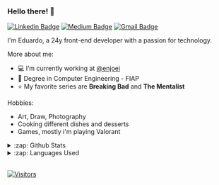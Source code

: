 ### Hello there! 👋

[![Linkedin Badge](https://img.shields.io/badge/-LinkedIn-blue?style=flat-square&logo=Linkedin&logoColor=white&link=https://www.linkedin.com/in/devcorreia/)](https://www.linkedin.com/in/devcorreia/)
[![Medium Badge](https://img.shields.io/badge/-Medium-000?style=flat-square&logo=Medium&logoColor=white&&link=https://medium.com/@devcorreia)](https://medium.com/@devcorreia)
[![Gmail Badge](https://img.shields.io/badge/-Gmail-c14438?style=flat-square&logo=Gmail&logoColor=white&link=mailto:ecorreia.fit@gmail.com)](mailto:ecorreia.fit@gmail.com)

<p align="left"> 
  I'm Eduardo, a 24y front-end developer with a passion for technology.

More about me:
- :computer: I’m currently working at [@enjoei](https://github.com/enjoei)
- :green_book: Degree in Computer Engineering - FIAP
- :star: My favorite series are **Breaking Bad** and **The Mentalist**

Hobbies:
- Art, Draw, Photography
- Cooking different dishes and desserts
- Games, mostly i'm playing Valorant

<details>
  <summary>:zap: Github Stats</summary>
  <img src="https://github-readme-stats.vercel.app/api?username=devcorreia&layout=compact&show_icons=true&count_private=true">
</details>

<details>
  <summary>:zap: Languages Used</summary>
  <img src="https://github-readme-stats.vercel.app/api/top-langs/?username=devcorreia&layout=compact&count_private=true">
</details>
<br/>

[![Visitors](https://visitor-badge.glitch.me/badge?page_id=github/devcorreia)](https://github.com/devcorreia)
